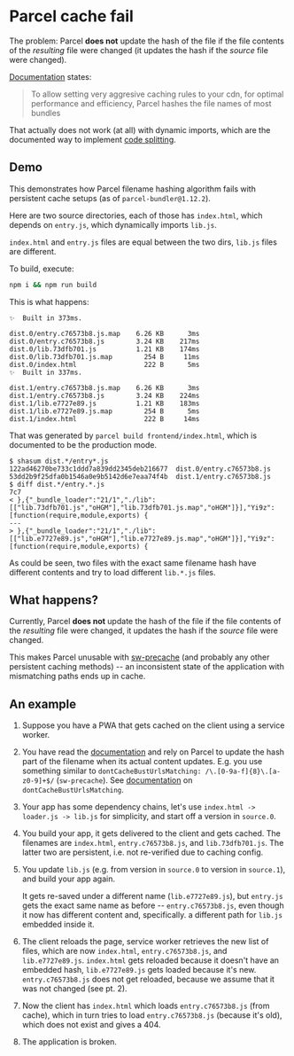# Parcel cache fail

The problem: Parcel **does not** update the hash of the file if the file
contents of the _resulting_ file were changed (it updates the hash if the
_source_ file were changed).

[Documentation](https://en.parceljs.org/production.html#file-naming-strategy)
states:

> To allow setting very aggresive caching rules to your cdn, for
> optimal performance and efficiency, Parcel hashes the file names of most
> bundles

That actually does not work (at all) with dynamic imports, which are the
documented way to implement
[code splitting](https://en.parceljs.org/code_splitting.html).

## Demo

This demonstrates how Parcel filename hashing algorithm fails with
persistent cache setups (as of `parcel-bundler@1.12.2`).

Here are two source directories, each of those has `index.html`, which depends
on `entry.js`, which dynamically imports `lib.js`.

`index.html` and `entry.js` files are equal between the two dirs, `lib.js` files
are different.

To build, execute:

```sh
npm i && npm run build
```

This is what happens:

```console
✨  Built in 373ms.

dist.0/entry.c76573b8.js.map    6.26 KB      3ms
dist.0/entry.c76573b8.js        3.24 KB    217ms
dist.0/lib.73dfb701.js          1.21 KB    174ms
dist.0/lib.73dfb701.js.map        254 B     11ms
dist.0/index.html                 222 B      5ms
✨  Built in 337ms.

dist.1/entry.c76573b8.js.map    6.26 KB      3ms
dist.1/entry.c76573b8.js        3.24 KB    224ms
dist.1/lib.e7727e89.js          1.21 KB    183ms
dist.1/lib.e7727e89.js.map        254 B      5ms
dist.1/index.html                 222 B     14ms
```

That was generated by `parcel build frontend/index.html`,
which is documented to be the production mode.

```console
$ shasum dist.*/entry*.js
122ad46270be733c1ddd7a839dd2345deb216677  dist.0/entry.c76573b8.js
53dd2b9f25dfa0b1546a0e9b5142d6e7eaa74f4b  dist.1/entry.c76573b8.js
$ diff dist.*/entry.*.js
7c7
< },{"_bundle_loader":"21/1","./lib":[["lib.73dfb701.js","oHGM"],"lib.73dfb701.js.map","oHGM"]}],"Yi9z":[function(require,module,exports) {
---
> },{"_bundle_loader":"21/1","./lib":[["lib.e7727e89.js","oHGM"],"lib.e7727e89.js.map","oHGM"]}],"Yi9z":[function(require,module,exports) {
```

As could be seen, two files with the exact same filename hash have different
contents and try to load different `lib.*.js` files.

## What happens?

Currently, Parcel **does not** update the hash of the file if the file contents
of the _resulting_ file were changed, it updates the hash if the _source_ file
were changed.

This makes Parcel unusable with
[sw-precache](https://github.com/GoogleChromeLabs/sw-precache)
(and probably any other persistent caching methods) -- an inconsistent state of
the application with mismatching paths ends up in cache.

## An example

1. Suppose you have a PWA that gets cached on the client using a service worker.

2. You have read the
   [documentation](https://en.parceljs.org/production.html#file-naming-strategy)
   and rely on Parcel to update the hash part of the filename when its actual
   content updates.
   E.g. you use something similar to
   `dontCacheBustUrlsMatching: /\.[0-9a-f]{8}\.[a-z0-9]+$/` (`sw-precache`).
   See [documentation](https://github.com/GoogleChromeLabs/sw-precache#dontcachebusturlsmatching-regex)
   on `dontCacheBustUrlsMatching`.

3. Your app has some dependency chains, let's use
   `index.html -> loader.js -> lib.js` for simplicity, and start off a version
   in `source.0`.

4. You build your app, it gets delivered to the client and gets cached.
   The filenames are `index.html`, `entry.c76573b8.js`, and `lib.73dfb701.js`.
   The latter two are persistent, i.e. not re-verified due to caching config.

5. You update `lib.js` (e.g. from version in `source.0` to version in
   `source.1`), and build your app again.

   It gets re-saved under a different name (`lib.e7727e89.js`), but `entry.js`
   gets the exact same name as before -- `entry.c76573b8.js`, even though it now
   has different content and, specifically. a different path for `lib.js`
   embedded inside it.

6. The client reloads the page, service worker retrieves the new list of files,
   which are now `index.html`, `entry.c76573b8.js`, and `lib.e7727e89.js`.
   `index.html` gets reloaded because it doesn't have an embedded hash,
   `lib.e7727e89.js` gets loaded because it's new. `entry.c76573b8.js` does not
   get reloaded, because we assume that it was not changed (see pt. 2).

7. Now the client has `index.html` which loads `entry.c76573b8.js` (from cache),
   which in turn tries to load `entry.c76573b8.js` (because it's old), which
   does not exist and gives a 404.

8. The application is broken.
